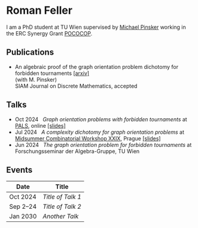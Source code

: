 # Roman Feller

I am a PhD student at TU Wien supervised by [Michael Pinsker](https://dmg.tuwien.ac.at/pinsker/) working in the ERC Synergy Grant [POCOCOP](https://www.pococop.eu).


## Publications

* An algebraic proof of the graph orientation problem dichotomy for forbidden tournaments [[arxiv]](https://arxiv.org/pdf/2405.20263)<br>
  (with M. Pinsker)<br>
  SIAM Journal on Discrete Mathematics, accepted

## Talks

* Oct 2024 &nbsp; *Graph orientation problems with forbidden tournaments* at [PALS](https://math.colorado.edu/algebralogic/), online [[slides]](slides/PALS_2024)
* Jul 2024 &nbsp; *A complexity dichotomy for graph orientation problems* at [Midsummer Combinatorial Workshop XXIX](https://www.mff.cuni.cz/en/kam/events/mcw/mcw-2024), Prague [[slides]](slides/MCW_2024)
* Jun 2024 &nbsp; *The graph orientation problem for forbidden tournaments* at Forschungsseminar der Algebra-Gruppe, TU Wien

## Events

| Date       | Title            |
|------------|------------------|
| Oct 2024   | *Title of Talk 1* |
| Sep 2–24   | *Title of Talk 2* |
| Jan 2030   | *Another Talk*    |

